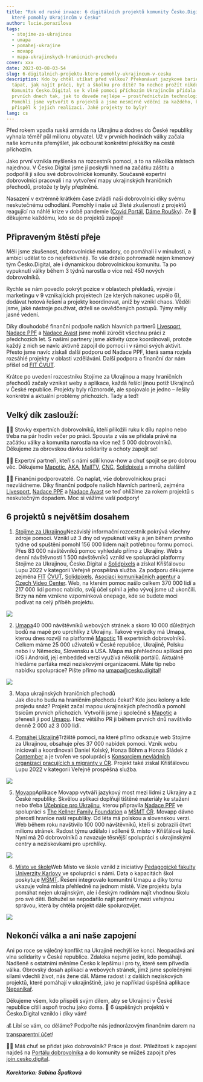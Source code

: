 ```yaml
---
title: "Rok od ruské invaze: 6 digitálních projektů komunity Česko.Digital,
  které pomohly Ukrajincům v Česku"
author: lucie.porazilova
tags:
  - stojime-za-ukrajinou
  - umapa
  - pomahej-ukrajine
  - movapp
  - mapa-ukrajinskych-hranicnich-prechodu
cover: xxx
date: 2023-03-08-03-54
slug: 6-digitalnich-projektu-ktere-pomohly-ukrajincum-v-cesku
description: Kdo by chtěl utíkat před válkou? Překonávat jazykové bariéry a
  tápat, jak najít práci, byt a školku pro dítě? To nechce prožít nikdo.
  Komunita Česko.Digital se k vlně pomoci příchozím Ukrajincům přidala hned v
  prvních dnech tak, jak to dovede nejlépe – prostřednictvím technologií.
  Pomohli jsme vytvořit 6 projektů a jsme nesmírně vděční za každého, kdo
  přispěl k jejich realizaci. Jaké projekty to byly?
lang: cs
---
```

Před rokem vpadla ruská armáda na Ukrajinu a dodnes do České republiky vyhnala téměř půl milionu obyvatel. Už v prvních hodinách války začala naše komunita přemýšlet, jak odbourat konkrétní překážky na cestě příchozím. 



Jako první vznikla myšlenka na rozcestník pomoci, a to na několika místech najednou. V Česko.Digital jsme jí poskytli hned na začátku záštitu a podpořili ji silou své dobrovolnické komunity. Současně expertní dobrovolníci pracovali i na vytvoření mapy ukrajinských hraničních přechodů, protože ty byly přeplněné. 



Nasazení v extrémně krátkém čase zvládli naši dobrovolníci díky svému neskutečnému odhodlání. Pomohly i naše už 3leté zkušenosti z projektů reagující na náhlé krize v době pandemie ([Covid Portál](https://covid.gov.cz), [Dáme Roušky](https://www.damerousky.cz)). Ze 💙 děkujeme každému, kdo se do projektů zapojil!



## Připraveným štěstí přeje

Měli jsme zkušenost, dobrovolnické matadory, co pomáhali i v minulosti, a ambici udělat to co nejefektivněji. To vše drželo pohromadě nejen kmenový tým Česko.Digital, ale i dynamickou dobrovolnickou komunitu. Ta po vypuknutí války během 3 týdnů narostla o více než 450 nových dobrovolníků. 



Rychle se nám povedlo pokrýt pozice v oblastech překladů, vývoje i marketingu v 9 vznikajících projektech (ze kterých nakonec uspělo 6), dodávat hotová řešení a projekty koordinovat, aniž by vznikl chaos. Věděli jsme, jaké nástroje používat, drželi se osvědčených postupů. Týmy měly jasné vedení. 



Díky dlouhodobé finanční podpoře našich hlavních partnerů [Livesport](https://www.livesport.cz), [Nadace PPF](https://nadaceppf.cz) a [Nadace Avast](https://foundation.avast.com) jsme mohli zúročit všechnu práci z předchozích let. S našimi partnery jsme aktivity úzce koordinovali, protože každý z nich se navíc aktivně zapojil do pomoci i v rámci svých aktivit. Přesto jsme navíc získali další podporu od Nadace PPF, která sama rozjela rozsáhlé projekty v oblasti vzdělávání. Další podpora a finanční dar nám přišel od [FIT ČVUT](https://fit.cvut.cz/).



Krátce po uvedení rozcestníku Stojíme za Ukrajinou a mapy hraničních přechodů začaly vznikat weby a aplikace, každá řešící jinou potíž Ukrajinců v České republice. Projekty byly různorodé, ale spojovalo je jedno – řešily konkrétní a aktuální problémy příchozích. Tady a teď!

## Velký dík zaslouží:

🦸‍♀️ Stovky expertních dobrovolníků, kteří přiložili ruku k dílu naplno nebo třeba na pár hodin večer po práci. Spousta z vás se přidala právě na začátku války a komunita narostla na více než 5 000 dobrovolníků. Děkujeme za obrovskou dávku solidarity a ochoty zapojit se!

🦸‍♀️ Expertní partneři, kteří s námi sdílí know-how a chuť spojit se pro dobrou věc. Děkujeme [Mapotic](https://www.mapotic.com/), [AKA](https://aka.cz), [MallTV](https://www.mall.tv), [CNC](https://cnc.cz), [Solidpixels](https://www.solidpixels.com/cs) a mnoha dalším! 



🦸‍♀️ Finanční podporovatelé. Co naplat, vše dobrovolnickou prací nezvládneme. Díky finanční podpoře našich hlavních partnerů, zejména [Livesport](https://www.livesport.cz), [Nadace PPF](https://nadaceppf.cz) a [Nadace Avast](https://foundation.avast.com) se teď ohlížíme za rokem projektů s neskutečným dopadem. Moc si vážíme vaší podpory! 



## 6 projektů s největším dosahem



1. [Stojíme za Ukrajinou](https://www.stojimezaukrajinou.cz/)Nezávislý informační rozcestník pokrývá všechny zdroje pomoci. Vznikl už 3 dny od vypuknutí války a jen během prvního týdne od spuštění pomohl 156 000 lidem najít potřebnou formu pomoci. Přes 83 000 návštěvníků pomoc vyhledalo přímo z Ukrajiny. Web s denní návštěvností 1 500 návštěvníků vznikl ve spolupráci platformy Stojíme za Ukrajinou, Česko.Digital a [Solidpixels](https://www.solidpixels.com/cs) a získal Křišťálovou Lupu 2022 v kategorii Veřejně prospěšná služba. Za podporu děkujeme zejména [FIT](https://www.cvut.cz) [ČVUT](https://www.cvut.cz), [Solidpixels](https://www.solidpixels.com/cs), [Asociaci komunikačních agentur](https://aka.cz/) a [Czech Video Center](https://www.linkedin.com/company/czech-video-center/). Web, na kterém pomoc našlo celkem 370 000 lidí a 217 000 lidí pomoc nabídlo, svůj účel splnil a jeho vývoj jsme už ukončili. Brzy na něm vznikne vzpomínková onepage, kde se budete moci podívat na celý příběh projektu.



![](https://lh4.googleusercontent.com/72CpBgOvgutFTUiAwvlEeu0g_P8AIn7wTDcwmc6dhgpQC756kJD6HUi76qcK46Ix3wKNGQMAuUriwa4nbCk0vLvP55FmqJGdQIoy6-GZY-uVb4IeqvXXdSlilA4omr0HG80gVIhltPAAuEVp_DS-LyI)



2. [Umapa](http://umapa.eu)40 000 návštěvníků webových stránek a skoro 10 000 důležitých bodů na mapě pro uprchlíky z Ukrajiny. Takové výsledky má Umapa, kterou dnes rozvíjí na platformě [Mapotic](https://www.mapotic.com/) 18 expertních dobrovolníků. Celkem máme 25 000 uživatelů v České republice, Ukrajině, Polsku nebo i v Německu, Slovensku a USA. Mapa má přehlednou aplikaci pro iOS i Android, její embedded verzi využívá několik portálů. Aktuálně hledáme parťáka mezi neziskovými organizacemi. Máte tip nebo nabídku spolupráce? Pište přímo na umapa@cesko.digital!

![](https://lh6.googleusercontent.com/IpoFb9042sXsSvScUN_-wb5AuZWl7rnAoOg5WeIjjir4sb2Trg-SvXT07qdxfpjZYTppMlpdUQC55CyG2Wwuw23WyF00jihYuTMRh0p5eukeJK4nwmn20xuqW2_lPaL_rWZcY4u8dZqPKNU6qQWFGrs)



3. Mapa ukrajinských hraničních přechodů\
   Jak dlouho budu na hraničním přechodu čekat? Kde jsou kolony a kde projedu snáz? Projekt začal mapou ukrajinských přechodů a pomohl tisícům prvních příchozích. Vytvořili jsme ji společně s [Mapotic](https://www.mapotic.com) a přenesli ji pod [Umapu](https://www.umapa.eu). I bez většího PR ji během prvních dnů navštívilo denně 2 000 až 3 000 lidí.



4. [Pomáhej Ukrajině](https://www.pomahejukrajine.cz)Tržiště pomoci, na které přímo odkazuje web Stojíme za Ukrajinou, obsahuje přes 37 000 nabídek pomoci. Vznik webu iniciovali a koordinovali Daniel Kolský, Honza Böhm a Honza Sládek z [Contember](https://www.contember.com/) a je tvořen ve spolupráci s [Konsorciem nevládních organizací pracujících s migranty v ČR](https://migracnikonsorcium.cz/cs/). Projekt také získal Křišťálovou Lupu 2022 v kategorii Veřejně prospěšná služba.

![](https://lh6.googleusercontent.com/IRGCxfcCtCKLvDmFeIpVzcro_iOj7u9iCflvgXL7mMkej5FdaTlgIpP-nM33rIsCgexOUDZ70rKevARcGeM6Fsb3bmIlMT3Iqarcnos9R1_Xr4t1kwcRSQbpidDKCKgJowGydoEVi_UdZNObHT1O_Y8)



5. [Movapp](https://www.movapp.cz/cs/)Aplikace Movapp vytváří jazykový most mezi lidmi z Ukrajiny a z České republiky. Skvělou aplikaci doplňují tištěné materiály ke stažení nebo třeba [Učebnice pro Ukrajinu](http://ucebniceproukrajinu.cz/), kterou připravila [Nadace PPF](https://nadaceppf.cz/) ve spolupráci s [The Kellner Family Foundation](https://www.kellnerfoundation.cz/) a [MŠMT ČR](https://www.msmt.cz/). Movapp dávno přerostl hranice naší republiky. Od léta má polskou a slovenskou verzi. Web během roku navštívilo 100 000 návštěvníků, kteří si zobrazili čtvrt milionu stránek. Radost týmu udělalo i sdílené 9. místo v Křišťálové lupě. Nyní má 20 dobrovolníků a navazuje těsnější spolupráci s ukrajinskými centry a neziskovkami pro uprchlíky.



![](https://lh4.googleusercontent.com/Lv9S3WzNU6u65EfnTHbkHXPP3vtHRgFj4y2Fk266PVp5H-_Mj_BPbNXQhgjN1qr6Llb0hX1LiEbf1XSPzuPITfCMOtMOmoIZFLYb9Z9U9VG0sFUajgPoFQza-vM4jd0IqIsgxKDZhBY0F0kqJVMToVw)

6. [Místo ve škole](http://www.mistoveskole.cz)Web Místo ve škole vznikl z iniciativy [Pedagogické fakulty Univerzity Karlovy](https://pedf.cuni.cz/PEDF-1.html) ve spolupráci s námi. Data o kapacitách škol poskytuje [MŠMT](https://www.msmt.cz). Řešení integrovalo komunitní Umapu a díky tomu ukazuje volná místa přehledně na jednom místě. Vize projektu byla pomáhat nejen ukrajinským, ale i českým rodinám najít vhodnou školu pro své děti. Bohužel se nepodařilo najít partnery mezi veřejnou správou, která by chtěla projekt dále spolurozvíjet.



![](https://lh5.googleusercontent.com/Q0Fx3o4fHAF0cIknzjNHw8chTEFyYKeznsGqn0RLcveXxDv3ftu6aBfGWyCltwiDna-USQ2hMUw16GXCcMYOuLh7VeysQoX0Apmty76k5eOedrC0m_baJInP6Y7swkqyk-lH56FD61C2PyTi0RKFkYY)

## Nekončí válka a ani naše zapojení



Ani po roce se válečný konflikt na Ukrajině nechýlí ke konci. Neopadává ani vlna solidarity v České republice. Zdaleka nejsme jediní, kdo pomáhají. Nadšeně s ostatními měníme Česko k lepšímu i pro ty, které sem přivedla válka. Obrovský dosah aplikací a webových stránek, jimž jsme společnými silami vdechli život, nás žene dál. Máme radost i z dalších neziskových projektů, které pomáhají v ukrajinštině, jako je například úspěšná aplikace [Nepanikař](https://nepanikar.eu/).



Děkujeme všem, kdo přispěli svým dílem, aby se Ukrajinci v České republice cítili aspoň trochu jako doma. 💙 6 úspěšných projektů v Česko.Digital vzniklo i díky vám!





💰 Líbí se vám, co děláme? Podpořte nás jednorázovým finančním darem na [transparentní účet](https://www.darujme.cz/projekt/1203553)!

👩‍💻 Máš chuť se přidat jako dobrovolník? Práce je dost. Příležitosti k zapojení najdeš na [Portálu dobrovolníka](https://cesko.digital/dashboard) a do komunity se můžeš zapojit přes [join.cesko.digital](http://join.cesko.digital). 



##### Korektorka: Sabina Špalková